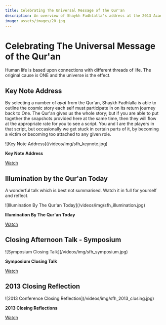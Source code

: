 ```yaml
---
title: Celebrating The Universal Message of the Qur'an
description: An overview of Shaykh Fadhlalla's address at the 2013 Academy of Self Knowledge conference in South Africa.
image: assets/images/20.jpg
---
```


# Celebrating The Universal Message of the Qur'an

<div class="callout6">
Human life is based upon connections with different threads of life. The original cause is ONE and the universe is the effect.
</div>

## Key Note Address

By selecting a number of _ayat_ from the Qur'an, Shaykh Fadhlalla is able to outline the cosmic story each self must participate in on its return journey back to One. The Qur'an gives us the whole story; but if you are able to put together the snapshots provided here at the same time, then they will flow at the appropriate rate for you to see a script. You and I are the players in that script, but occasionally we get stuck in certain parts of it, by becoming a victim or becoming too attached to any given role.

<div markdown="1" class="card video sidebar center gemoji center-content">

<div markdown="2" class="video-image">
![Key Note Address](/videos/img/sfh_keynote.jpg)
</div>

**Key Note Address**

<div markdown="3" class="video-link">
<a target="_blank" href="https://www.youtube.com/watch?v=vVaOiFn4vxM">Watch</a>
</div>

</div>

<div markdown="1" class="clear"></div>

## Illumination by the Qur'an Today

A wonderful talk which is best not summarised. Watch it in full for yourself and reflect.

<div markdown="1" class="card video sidebar center gemoji center-content">

<div markdown="2" class="video-image">
![Illumination By The Qur'an Today](/videos/img/sfh_illumination.jpg)
</div>

**Illumination By The Qur'an Today**

<div markdown="3" class="video-link">
<a target="_blank" href="https://www.youtube.com/watch?v=x884d5I83Bo">Watch</a>
</div>

</div>

<div markdown="1" class="clear"></div>

## Closing Afternoon Talk - Symposium

<div markdown="1" class="card video sidebar center gemoji center-content">

<div markdown="2" class="video-image">
![Symposium Closing Talk](/videos/img/sfh_symposium.jpg)
</div>

**Symposium Closing Talk**

<div markdown="3" class="video-link">
<a target="_blank" href="https://www.youtube.com/watch?v=rRZzEnv5Pxo">Watch</a>
</div>

</div>

<div markdown="1" class="clear"></div>

## 2013 Closing Reflection 

<div markdown="1" class="card video sidebar center gemoji center-content">

<div markdown="2" class="video-image">
![2013 Conference Closing Reflection](/videos/img/sfh_2013_closing.jpg)
</div>

**2013 Closing Reflections**

<div markdown="3" class="video-link">
<a target="_blank" href="https://www.youtube.com/watch?v=Vts7Ar2uOhA">Watch</a>
</div>

</div>